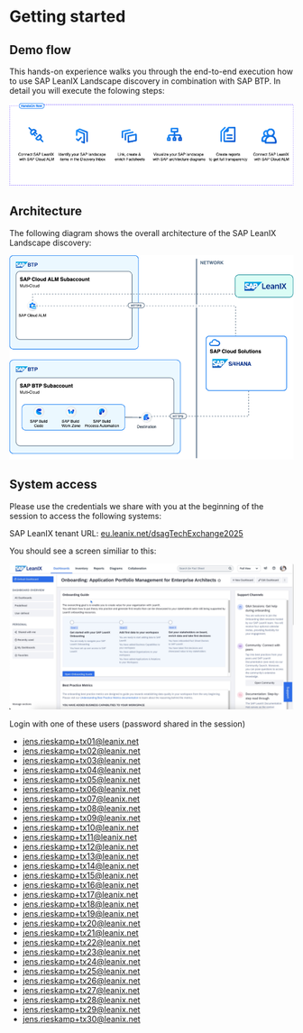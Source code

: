 # Getting started

## Demo flow

This hands-on experience walks you through the end-to-end execution how to use SAP LeanIX Landscape discovery in combination with SAP BTP. In detail you will execute the folowing steps:

![Demo flow](./images/demo-flow.png)

## Architecture

The following diagram shows the overall architecture of the SAP LeanIX Landscape discovery:

![Architecture](./images/hl_architecture.png)

## System access

Please use the credentials we share with you at the beginning of the session to access the following systems:

SAP LeanIX tenant URL: [eu.leanix.net/dsagTechExchange2025](https://eu.leanix.net/dsagTechExchange2025)

You should see a screen similiar to this:

![LeanIX start screen](./images/startscreen.jpg)

Login with one of these users (password shared in the session)

* jens.rieskamp+tx01@leanix.net
* jens.rieskamp+tx02@leanix.net
* jens.rieskamp+tx03@leanix.net
* jens.rieskamp+tx04@leanix.net
* jens.rieskamp+tx05@leanix.net
* jens.rieskamp+tx06@leanix.net
* jens.rieskamp+tx07@leanix.net
* jens.rieskamp+tx08@leanix.net
* jens.rieskamp+tx09@leanix.net
* jens.rieskamp+tx10@leanix.net
* jens.rieskamp+tx11@leanix.net
* jens.rieskamp+tx12@leanix.net
* jens.rieskamp+tx13@leanix.net
* jens.rieskamp+tx14@leanix.net
* jens.rieskamp+tx15@leanix.net
* jens.rieskamp+tx16@leanix.net
* jens.rieskamp+tx17@leanix.net
* jens.rieskamp+tx18@leanix.net
* jens.rieskamp+tx19@leanix.net
* jens.rieskamp+tx20@leanix.net
* jens.rieskamp+tx21@leanix.net
* jens.rieskamp+tx22@leanix.net
* jens.rieskamp+tx23@leanix.net
* jens.rieskamp+tx24@leanix.net
* jens.rieskamp+tx25@leanix.net
* jens.rieskamp+tx26@leanix.net
* jens.rieskamp+tx27@leanix.net
* jens.rieskamp+tx28@leanix.net
* jens.rieskamp+tx29@leanix.net
* jens.rieskamp+tx30@leanix.net
